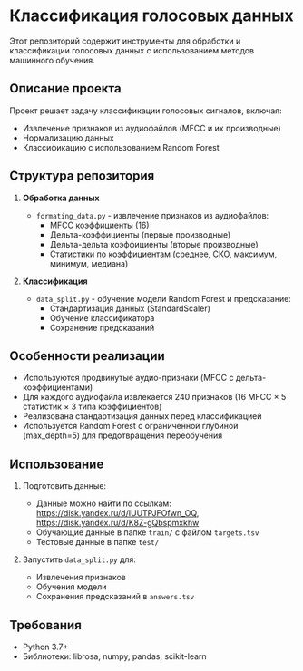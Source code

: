 # Классификация голосовых данных

Этот репозиторий содержит инструменты для обработки и классификации голосовых данных с использованием методов машинного обучения.

## Описание проекта

Проект решает задачу классификации голосовых сигналов, включая:
- Извлечение признаков из аудиофайлов (MFCC и их производные)
- Нормализацию данных
- Классификацию с использованием Random Forest

## Структура репозитория

1. **Обработка данных**
   - `formating_data.py` - извлечение признаков из аудиофайлов:
     - MFCC коэффициенты (16)
     - Дельта-коэффициенты (первые производные)
     - Дельта-дельта коэффициенты (вторые производные)
     - Статистики по коэффициентам (среднее, СКО, максимум, минимум, медиана)

2. **Классификация**
   - `data_split.py` - обучение модели Random Forest и предсказание:
     - Стандартизация данных (StandardScaler)
     - Обучение классификатора
     - Сохранение предсказаний

## Особенности реализации

- Используются продвинутые аудио-признаки (MFCC с дельта-коэффициентами)
- Для каждого аудиофайла извлекается 240 признаков (16 MFCC × 5 статистик × 3 типа коэффициентов)
- Реализована стандартизация данных перед классификацией
- Используется Random Forest с ограниченной глубиной (max_depth=5) для предотвращения переобучения

## Использование

1. Подготовить данные:
   - Данные можно найти по ссылкам: https://disk.yandex.ru/d/IUUTPJFOfwn_OQ, https://disk.yandex.ru/d/K8Z-gQbspmxkhw
   - Обучающие данные в папке `train/` с файлом `targets.tsv`
   - Тестовые данные в папке `test/`

3. Запустить `data_split.py` для:
   - Извлечения признаков
   - Обучения модели
   - Сохранения предсказаний в `answers.tsv`

## Требования

- Python 3.7+
- Библиотеки: librosa, numpy, pandas, scikit-learn
